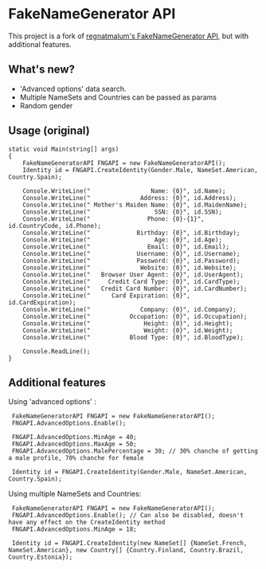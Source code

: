 # FakeNameGenerator API
This project is a fork of [regnatmalum's FakeNameGenerator API](https://github.com/regnatmalum/FakeNameGenerator), but with additional features.

## What's new?
* 'Advanced options' data search.
* Multiple NameSets and Countries can  be passed as params
* Random gender

## Usage (original)
````
static void Main(string[] args)
{
    FakeNameGeneratorAPI FNGAPI = new FakeNameGeneratorAPI();
    Identity id = FNGAPI.CreateIdentity(Gender.Male, NameSet.American, Country.Spain);
    
    Console.WriteLine("                 Name: {0}", id.Name);
    Console.WriteLine("              Address: {0}", id.Address);
    Console.WriteLine(" Mother's Maiden Name: {0}", id.MaidenName);
    Console.WriteLine("                  SSN: {0}", id.SSN);
    Console.WriteLine("                Phone: {0}-{1}", id.CountryCode, id.Phone);
    Console.WriteLine("             Birthday: {0}", id.Birthday);
    Console.WriteLine("                  Age: {0}", id.Age);
    Console.WriteLine("                Email: {0}", id.Email);
    Console.WriteLine("             Username: {0}", id.Username);
    Console.WriteLine("             Password: {0}", id.Password);
    Console.WriteLine("              Website: {0}", id.Website);
    Console.WriteLine("   Browser User Agent: {0}", id.UserAgent);
    Console.WriteLine("     Credit Card Type: {0}", id.CardType);
    Console.WriteLine("   Credit Card Number: {0}", id.CardNumber);
    Console.WriteLine("      Card Expiration: {0}", id.CardExpiration);
    Console.WriteLine("              Company: {0}", id.Company);
    Console.WriteLine("           Occupation: {0}", id.Occupation);
    Console.WriteLine("               Height: {0}", id.Height);
    Console.WriteLine("               Weight: {0}", id.Weight);
    Console.WriteLine("           Blood Type: {0}", id.BloodType);

    Console.ReadLine();
}
````

## Additional features
Using 'advanced options' :
```
 FakeNameGeneratorAPI FNGAPI = new FakeNameGeneratorAPI();
 FNGAPI.AdvancedOptions.Enable();

 FNGAPI.AdvancedOptions.MinAge = 40;
 FNGAPI.AdvancedOptions.MaxAge = 50;
 FNGAPI.AdvancedOptions.MalePercentage = 30; // 30% chanche of getting a male profile, 70% chanche for female

 Identity id = FNGAPI.CreateIdentity(Gender.Male, NameSet.American, Country.Spain);
```
Using multiple NameSets and Countries:
```
 FakeNameGeneratorAPI FNGAPI = new FakeNameGeneratorAPI();
 FNGAPI.AdvancedOptions.Enable(); // Can also be disabled, doesn't have any effect on the CreateIdentity method
 FNGAPI.AdvancedOptions.MinAge = 18;

 Identity id = FNGAPI.CreateIdentity(new NameSet[] {NameSet.French, NameSet.American}, new Country[] {Country.Finland, Country.Brazil, Country.Estonia});
```